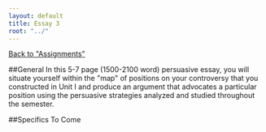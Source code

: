 ```yaml
---
layout: default
title: Essay 3
root: "../"
---
```

[Back to "Assignments"](index.html)

##General
In this 5-7 page (1500-2100 word) persuasive essay, you will situate yourself within the "map" of positions on your controversy that you constructed in Unit I and produce an argument that advocates a particular position using the persuasive strategies analyzed and studied throughout the semester.  

##Specifics
To Come





































